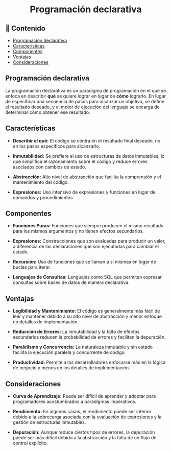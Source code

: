 <h1 align="center">Programación declarativa</h1>

<h2>📑 Contenido</h2>

- [Programación declarativa](#programación-declarativa)
- [Características](#características)
- [Componentes](#componentes)
- [Ventajas](#ventajas)
- [Consideraciones](#consideraciones)

## Programación declarativa

La programación declarativa es un paradigma de programación en el que se enfoca en describir **qué** se quiere lograr en lugar de **cómo** lograrlo. En lugar de especificar una secuencia de pasos para alcanzar un objetivo, se define el resultado deseado, y el motor de ejecución del lenguaje se encarga de determinar cómo obtener ese resultado.

## Características

- **Describir el qué:** El código se centra en el resultado final deseado, no en los pasos específicos para alcanzarlo.

- **Inmutabilidad:** Se prefiere el uso de estructuras de datos inmutables, lo que simplifica el razonamiento sobre el código y reduce errores asociados con cambios de estado.

- **Abstracción:** Alto nivel de abstracción que facilita la comprensión y el mantenimiento del código.

- **Expresiones:** Uso intensivo de expresiones y funciones en lugar de comandos y procedimientos.

## Componentes

- **Funciones Puras:** Funciones que siempre producen el mismo resultado para los mismos argumentos y no tienen efectos secundarios.

- **Expresiones:** Construcciones que son evaluadas para producir un valor, a diferencia de las declaraciones que son ejecutadas para cambiar el estado.

- **Recursión:** Uso de funciones que se llaman a sí mismas en lugar de bucles para iterar.

- **Lenguajes de Consultas:** Lenguajes como SQL que permiten expresar consultas sobre bases de datos de manera declarativa.

## Ventajas

- **Legibilidad y Mantenimiento:** El código es generalmente más fácil de leer y mantener debido a su alto nivel de abstracción y menor enfoque en detalles de implementación.

- **Reducción de Errores:** La inmutabilidad y la falta de efectos secundarios reducen la probabilidad de errores y facilitan la depuración.

- **Paralelismo y Concurrencia:** La naturaleza inmutable y sin estado facilita la ejecución paralela y concurrente de código.

- **Productividad:** Permite a los desarrolladores enfocarse más en la lógica de negocio y menos en los detalles de implementación.

## Consideraciones

- **Curva de Aprendizaje:** Puede ser difícil de aprender y adoptar para programadores acostumbrados a paradigmas imperativos.

- **Rendimiento:** En algunos casos, el rendimiento puede ser inferior debido a la sobrecarga asociada con la evaluación de expresiones y la gestión de estructuras inmutables.

- **Depuración:** Aunque reduce ciertos tipos de errores, la depuración puede ser más difícil debido a la abstracción y la falta de un flujo de control explícito.
